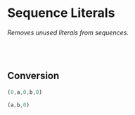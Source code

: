 
# Sequence Literals

*Removes unused literals from sequences.*

<br>
<br>

## Conversion

```js
(0,a,0,b,0)
```

```js
(a,b,0)
```

<br>
